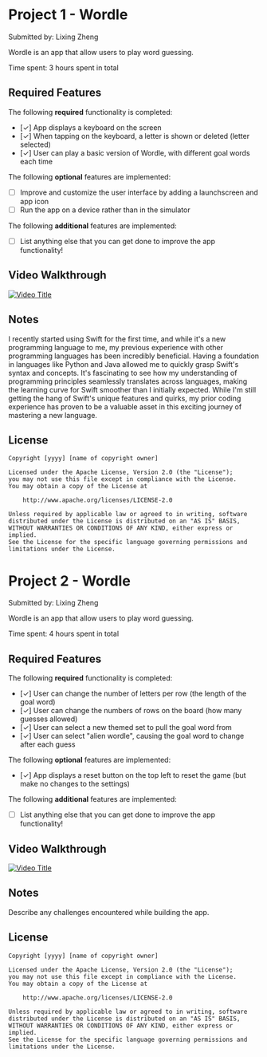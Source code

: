 # Project 1 - Wordle

Submitted by: Lixing Zheng

Wordle is an app that allow users to play word guessing. 

Time spent: 3 hours spent in total

## Required Features

The following **required** functionality is completed:

- [✓] App displays a keyboard on the screen
- [✓] When tapping on the keyboard, a letter is shown or deleted (letter selected)
- [✓] User can play a basic version of Wordle, with different goal words each time

The following **optional** features are implemented:

- [ ] Improve and customize the user interface by adding a launchscreen and app icon
- [ ] Run the app on a device rather than in the simulator

The following **additional** features are implemented:

- [ ] List anything else that you can get done to improve the app functionality!

## Video Walkthrough
[![Video Title](http://img.youtube.com/vi/9pJIkaKjtWU/0.jpg)](http://www.youtube.com/watch?v=9pJIkaKjtWU)



## Notes

I recently started using Swift for the first time, and while it's a new programming language to me, my previous experience with other programming languages has been incredibly beneficial. Having a foundation in languages like Python and Java allowed me to quickly grasp Swift's syntax and concepts. It's fascinating to see how my understanding of programming principles seamlessly translates across languages, making the learning curve for Swift smoother than I initially expected. While I'm still getting the hang of Swift's unique features and quirks, my prior coding experience has proven to be a valuable asset in this exciting journey of mastering a new language.

## License

    Copyright [yyyy] [name of copyright owner]

    Licensed under the Apache License, Version 2.0 (the "License");
    you may not use this file except in compliance with the License.
    You may obtain a copy of the License at

        http://www.apache.org/licenses/LICENSE-2.0

    Unless required by applicable law or agreed to in writing, software
    distributed under the License is distributed on an "AS IS" BASIS,
    WITHOUT WARRANTIES OR CONDITIONS OF ANY KIND, either express or implied.
    See the License for the specific language governing permissions and
    limitations under the License.


# Project 2 - Wordle

Submitted by: Lixing Zheng

Wordle is an app that allow users to play word guessing. 

Time spent: 4 hours spent in total

## Required Features

The following **required** functionality is completed:

- [✓] User can change the number of letters per row (the length of the goal word)
- [✓] User can change the numbers of rows on the board (how many guesses allowed)
- [✓] User can select a new themed set to pull the goal word from
- [✓] User can select "alien wordle", causing the goal word to change after each guess


The following **optional** features are implemented:

- [✓] App displays a reset button on the top left to reset the game (but make no changes to the settings)

The following **additional** features are implemented:

- [ ] List anything else that you can get done to improve the app functionality!

## Video Walkthrough

[![Video Title](http://img.youtube.com/vi/y7I4ONFTnx4/0.jpg)](http://www.youtube.com/watch?v=y7I4ONFTnx4)


## Notes

Describe any challenges encountered while building the app.

## License

    Copyright [yyyy] [name of copyright owner]

    Licensed under the Apache License, Version 2.0 (the "License");
    you may not use this file except in compliance with the License.
    You may obtain a copy of the License at

        http://www.apache.org/licenses/LICENSE-2.0

    Unless required by applicable law or agreed to in writing, software
    distributed under the License is distributed on an "AS IS" BASIS,
    WITHOUT WARRANTIES OR CONDITIONS OF ANY KIND, either express or implied.
    See the License for the specific language governing permissions and
    limitations under the License.
